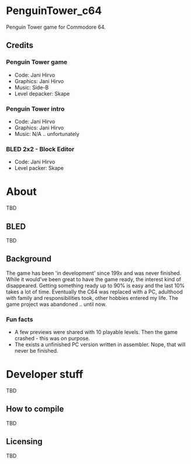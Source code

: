 # PenguinTower_c64
Penguin Tower game for Commodore 64.
## Credits
### Penguin Tower game
- Code: Jani Hirvo
- Graphics: Jani Hirvo
- Music: Side-B
- Level depacker: Skape
### Penguin Tower intro
- Code: Jani Hirvo
- Graphics: Jani Hirvo
- Music: N/A .. unfortunately
### BLED 2x2 - Block Editor 
- Code: Jani Hirvo
- Level packer: Skape
# About
TBD
## BLED
TBD
## Background
The game has been 'in development' since 199x and was never finished. While it would've been great to have the game ready, the interest kind of disappeared. Getting something ready up to 90% is easy and the last 10% takes a lot of time. Eventually the C64 was replaced with a PC, adulthood with family and responsibilities took, other hobbies entered my life. The game project was abandoned .. until now. 


### Fun facts
- A few previews were shared with 10 playable levels. Then the game crashed - this was on purpose.
- The exists a unfinished PC version written in assembler. Nope, that will never be finished. 
# Developer stuff
TBD
## How to compile
TBD
## Licensing
TBD
